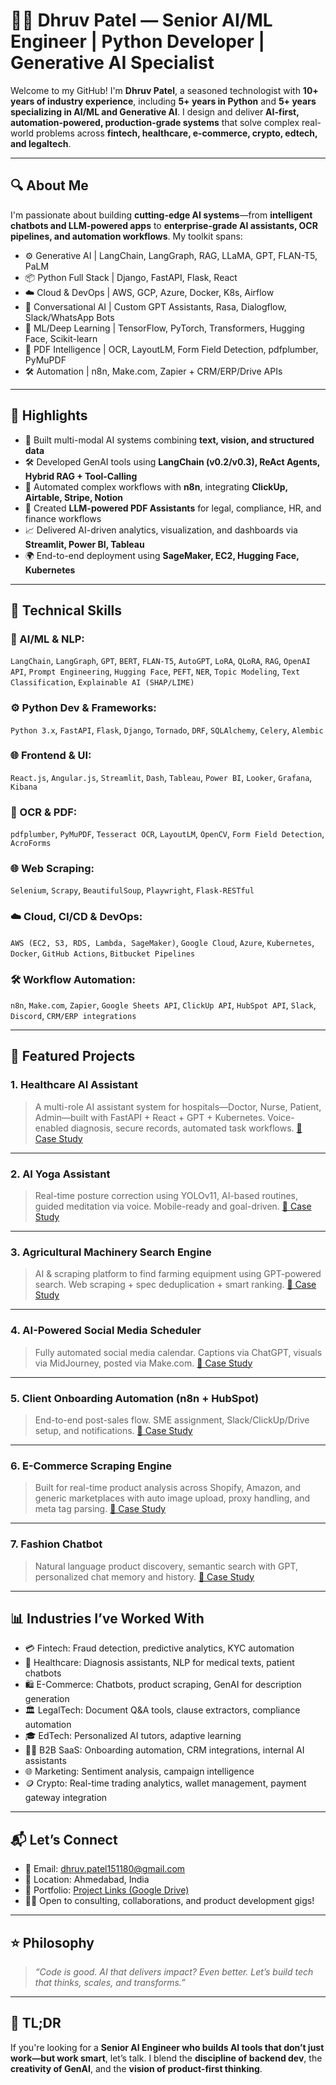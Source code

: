 # 👨‍💻 Dhruv Patel — Senior AI/ML Engineer | Python Developer | Generative AI Specialist

Welcome to my GitHub! I'm **Dhruv Patel**, a seasoned technologist with **10+ years of industry experience**, including **5+ years in Python** and **5+ years specializing in AI/ML and Generative AI**. I design and deliver **AI-first, automation-powered, production-grade systems** that solve complex real-world problems across **fintech, healthcare, e-commerce, crypto, edtech, and legaltech**.

---

## 🔍 About Me

I'm passionate about building **cutting-edge AI systems**—from **intelligent chatbots and LLM-powered apps** to **enterprise-grade AI assistants, OCR pipelines, and automation workflows**. My toolkit spans:

- ⚙️ Generative AI | LangChain, LangGraph, RAG, LLaMA, GPT, FLAN-T5, PaLM
- 📦 Python Full Stack | Django, FastAPI, Flask, React
- ☁️ Cloud & DevOps | AWS, GCP, Azure, Docker, K8s, Airflow
- 🤖 Conversational AI | Custom GPT Assistants, Rasa, Dialogflow, Slack/WhatsApp Bots
- 🧠 ML/Deep Learning | TensorFlow, PyTorch, Transformers, Hugging Face, Scikit-learn
- 🧾 PDF Intelligence | OCR, LayoutLM, Form Field Detection, pdfplumber, PyMuPDF
- 🛠️ Automation | n8n, Make.com, Zapier + CRM/ERP/Drive APIs

---

## 🚀 Highlights

- 🧠 Built multi-modal AI systems combining **text, vision, and structured data**
- 🛠️ Developed GenAI tools using **LangChain (v0.2/v0.3), ReAct Agents, Hybrid RAG + Tool-Calling**
- 🔄 Automated complex workflows with **n8n**, integrating **ClickUp, Airtable, Stripe, Notion**
- 🧾 Created **LLM-powered PDF Assistants** for legal, compliance, HR, and finance workflows
- 📈 Delivered AI-driven analytics, visualization, and dashboards via **Streamlit, Power BI, Tableau**
- 🌍 End-to-end deployment using **SageMaker, EC2, Hugging Face, Kubernetes**

---

## 🧰 Technical Skills

### 🧠 AI/ML & NLP:
`LangChain`, `LangGraph`, `GPT`, `BERT`, `FLAN-T5`, `AutoGPT`, `LoRA`, `QLoRA`, `RAG`, `OpenAI API`, `Prompt Engineering`, `Hugging Face`, `PEFT`, `NER`, `Topic Modeling`, `Text Classification`, `Explainable AI (SHAP/LIME)`

### ⚙️ Python Dev & Frameworks:
`Python 3.x`, `FastAPI`, `Flask`, `Django`, `Tornado`, `DRF`, `SQLAlchemy`, `Celery`, `Alembic`

### 🌐 Frontend & UI:
`React.js`, `Angular.js`, `Streamlit`, `Dash`, `Tableau`, `Power BI`, `Looker`, `Grafana`, `Kibana`

### 📄 OCR & PDF:
`pdfplumber`, `PyMuPDF`, `Tesseract OCR`, `LayoutLM`, `OpenCV`, `Form Field Detection`, `AcroForms`

### 🌐 Web Scraping:
`Selenium`, `Scrapy`, `BeautifulSoup`, `Playwright`, `Flask-RESTful`

### ☁️ Cloud, CI/CD & DevOps:
`AWS (EC2, S3, RDS, Lambda, SageMaker)`, `Google Cloud`, `Azure`, `Kubernetes`, `Docker`, `GitHub Actions`, `Bitbucket Pipelines`

### 🛠️ Workflow Automation:
`n8n`, `Make.com`, `Zapier`, `Google Sheets API`, `ClickUp API`, `HubSpot API`, `Slack`, `Discord`, `CRM/ERP integrations`

---

## 🧪 Featured Projects

### 1. **Healthcare AI Assistant**
> A multi-role AI assistant system for hospitals—Doctor, Nurse, Patient, Admin—built with FastAPI + React + GPT + Kubernetes. Voice-enabled diagnosis, secure records, automated task workflows.
[📎 Case Study](https://drive.google.com/file/d/1BP9rO_4uyyRRSwmPwbVehgrxg0sH-6MZ/view?usp=sharing)

---

### 2. **AI Yoga Assistant**
> Real-time posture correction using YOLOv11, AI-based routines, guided meditation via voice. Mobile-ready and goal-driven.
[📎 Case Study](https://drive.google.com/file/d/1J8yYwT6E0-tb0vqyEXOz_gdKGMIo7Nez/view?usp=sharing)

---

### 3. **Agricultural Machinery Search Engine**
> AI & scraping platform to find farming equipment using GPT-powered search. Web scraping + spec deduplication + smart ranking.
[📎 Case Study](https://drive.google.com/file/d/1MyZSaQnCYnN5GRNNxOzEtnYjjw-Snirp/view?usp=sharing)

---

### 4. **AI-Powered Social Media Scheduler**
> Fully automated social media calendar. Captions via ChatGPT, visuals via MidJourney, posted via Make.com.
[📎 Case Study](https://drive.google.com/file/d/12DnhkhEgonW1JrcJiigzT1GUtWS2hvz1/view?usp=sharing)

---

### 5. **Client Onboarding Automation (n8n + HubSpot)**
> End-to-end post-sales flow. SME assignment, Slack/ClickUp/Drive setup, and notifications.
[📎 Case Study](https://drive.google.com/file/d/1UIzXbeW8GxAJ5gKawnqwKNqcQTS0Odyw/view?usp=sharing)

---

### 6. **E-Commerce Scraping Engine**
> Built for real-time product analysis across Shopify, Amazon, and generic marketplaces with auto image upload, proxy handling, and meta tag parsing.
[📎 Case Study](https://drive.google.com/file/d/1QSfx2sYJ4vfY9B-cjnAfWNMoBVoVl6XI/view?usp=sharing)

---

### 7. **Fashion Chatbot**
> Natural language product discovery, semantic search with GPT, personalized chat memory and history.
[📎 Case Study](https://drive.google.com/file/d/1ElMZHeQBVIzPmrQieqOZpL7XenFfH5vX/view?usp=sharing)

---

## 📊 Industries I’ve Worked With

- 💳 Fintech: Fraud detection, predictive analytics, KYC automation
- 🧬 Healthcare: Diagnosis assistants, NLP for medical texts, patient chatbots
- 🛍️ E-Commerce: Chatbots, product scraping, GenAI for description generation
- 🏛️ LegalTech: Document Q&A tools, clause extractors, compliance automation
- 🎓 EdTech: Personalized AI tutors, adaptive learning
- 🧑‍💼 B2B SaaS: Onboarding automation, CRM integrations, internal AI assistants
- 🌐 Marketing: Sentiment analysis, campaign intelligence
- 🪙 Crypto: Real-time trading analytics, wallet management, payment gateway integration

---

## 📬 Let’s Connect

- 📧 Email: [dhruv.patel151180@gmail.com](mailto:dhruv.patel151180@gmail.com)
- 📍 Location: Ahmedabad, India
- 🔗 Portfolio: [Project Links (Google Drive)](https://drive.google.com/drive/folders/14wE6qhS7_T4rN6BED-El_ZRdGbCnqIWD?usp=sharing)
- 🧑‍💼 Open to consulting, collaborations, and product development gigs!

---

## ⭐ Philosophy

> _“Code is good. AI that delivers impact? Even better. Let’s build tech that thinks, scales, and transforms.”_

---

## 🧠 TL;DR

If you're looking for a **Senior AI Engineer who builds AI tools that don’t just work—but work smart**, let’s talk. I blend the **discipline of backend dev**, the **creativity of GenAI**, and the **vision of product-first thinking**.

